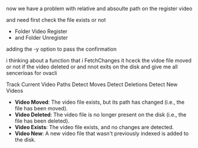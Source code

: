 now we have a problem with relative and absoulte path on the register video 

and need first check the file exists or not 

- Folder Video Register
- and Folder Unregister

adding the -y option to pass the confirmation


i thinking about a function  that i FetchChanges
it hceck the vidoe file moved or not 
if the video deleted or and nnot exits on the disk 
and give me all sencerioas for ovacli 

Track Current Video Paths
Detect Moves
Detect Deletions
Detect New Videos
- **Video Moved**: The video file exists, but its path has changed (i.e., the file has been moved).
- **Video Deleted**: The video file is no longer present on the disk (i.e., the file has been deleted).
- **Video Exists**: The video file exists, and no changes are detected.
- **Video New**: A new video file that wasn't previously indexed is added to the disk.